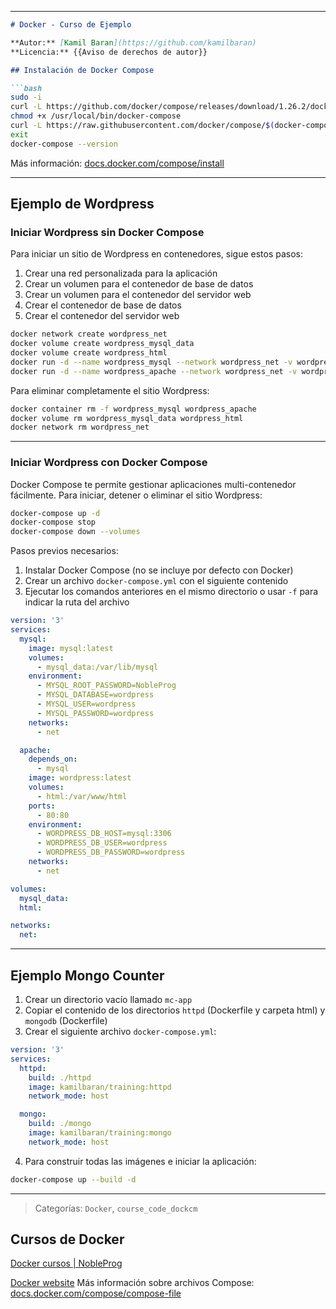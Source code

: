 
---

````markdown
# Docker - Curso de Ejemplo

**Autor:** [Kamil Baran](https://github.com/kamilbaran)
**Licencia:** {{Aviso de derechos de autor}}

## Instalación de Docker Compose

```bash
sudo -i
curl -L https://github.com/docker/compose/releases/download/1.26.2/docker-compose-`uname -s`-`uname -m` > /usr/local/bin/docker-compose
chmod +x /usr/local/bin/docker-compose
curl -L https://raw.githubusercontent.com/docker/compose/$(docker-compose version --short)/contrib/completion/bash/docker-compose > /etc/bash_completion.d/docker-compose
exit
docker-compose --version
````

Más información: [docs.docker.com/compose/install](https://docs.docker.com/compose/install)

---

## Ejemplo de Wordpress

### Iniciar Wordpress sin Docker Compose

Para iniciar un sitio de Wordpress en contenedores, sigue estos pasos:

1. Crear una red personalizada para la aplicación
2. Crear un volumen para el contenedor de base de datos
3. Crear un volumen para el contenedor del servidor web
4. Crear el contenedor de base de datos
5. Crear el contenedor del servidor web

```bash
docker network create wordpress_net
docker volume create wordpress_mysql_data
docker volume create wordpress_html
docker run -d --name wordpress_mysql --network wordpress_net -v wordpress_mysql_data:/var/lib/mysql -e MYSQL_ROOT_PASSWORD=NobleProg -e MYSQL_DATABASE=wordpress -e MYSQL_USER=wordpress -e MYSQL_PASSWORD=wordpress mysql:5.7
docker run -d --name wordpress_apache --network wordpress_net -v wordpress_html:/var/www/html -p 80:80 -e WORDPRESS_DB_HOST=wordpress_mysql:3306 -e WORDPRESS_DB_USER=wordpress -e WORDPRESS_DB_PASSWORD=wordpress wordpress:php7.2-apache
```

Para eliminar completamente el sitio Wordpress:

```bash
docker container rm -f wordpress_mysql wordpress_apache
docker volume rm wordpress_mysql_data wordpress_html
docker network rm wordpress_net
```

---

### Iniciar Wordpress con Docker Compose

Docker Compose te permite gestionar aplicaciones multi-contenedor fácilmente. Para iniciar, detener o eliminar el sitio Wordpress:

```bash
docker-compose up -d
docker-compose stop
docker-compose down --volumes
```

Pasos previos necesarios:

1. Instalar Docker Compose (no se incluye por defecto con Docker)
2. Crear un archivo `docker-compose.yml` con el siguiente contenido
3. Ejecutar los comandos anteriores en el mismo directorio o usar `-f` para indicar la ruta del archivo

```yaml
version: '3'
services:
  mysql:
    image: mysql:latest
    volumes:
      - mysql_data:/var/lib/mysql
    environment:
      - MYSQL_ROOT_PASSWORD=NobleProg
      - MYSQL_DATABASE=wordpress
      - MYSQL_USER=wordpress
      - MYSQL_PASSWORD=wordpress
    networks: 
      - net

  apache:
    depends_on:
      - mysql
    image: wordpress:latest
    volumes:
      - html:/var/www/html
    ports:
      - 80:80
    environment:
      - WORDPRESS_DB_HOST=mysql:3306
      - WORDPRESS_DB_USER=wordpress
      - WORDPRESS_DB_PASSWORD=wordpress
    networks:
      - net

volumes:
  mysql_data:
  html:

networks:
  net:
```

---

## Ejemplo Mongo Counter

1. Crear un directorio vacío llamado `mc-app`
2. Copiar el contenido de los directorios `httpd` (Dockerfile y carpeta html) y `mongodb` (Dockerfile)
3. Crear el siguiente archivo `docker-compose.yml`:

```yaml
version: '3'
services:
  httpd:
    build: ./httpd
    image: kamilbaran/training:httpd
    network_mode: host

  mongo:
    build: ./mongo
    image: kamilbaran/training:mongo
    network_mode: host
```

4. Para construir todas las imágenes e iniciar la aplicación:

```bash
docker-compose up --build -d
```

---

> Categorías: `Docker`, `course_code_dockcm`

## Cursos de Docker
[Docker cursos | NobleProg](https://www.nobleprog.mx/cursos-docker)

[Docker website](https://www.docker.com)
Más información sobre archivos Compose: [docs.docker.com/compose/compose-file](https://docs.docker.com/compose/compose-file)